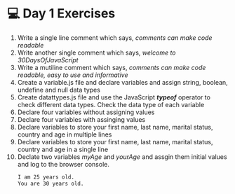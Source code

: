 # 💻 Day 1 Exercises
1. Write a single line comment which says, _comments can make code readable_
2. Write another single comment which says, *welcome to 30DaysOfJavaScript*
3. Write a mutiline comment which says, _comments can make code readable, easy to use_ _and informative_
4. Create a variable.js file and declare variables and assign string, boolean, undefine and null data types
5. Create datattypes.js file and use the JavaScript ***typeof*** operator to check different data types. Check the data type of each variable
6. Declare four variables without assigning values
7. Declare four variables with assinging values
8. Declare variables to store your first name, last name, marital status, country and age in multiple lines
9. Declare variables to store your first name, last name, marital status, country and age in a single line
10. Declate two variables _myAge_ and _yourAge_ and assgin them initial values and log to the browser console.
    ```sh
    I am 25 years old.
    You are 30 years old.
    ```

